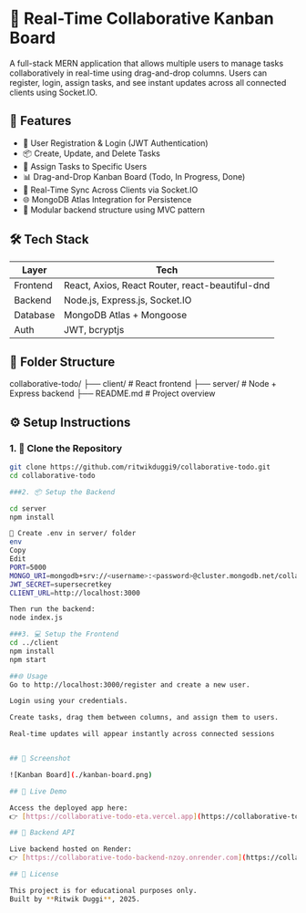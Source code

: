 # 🧠 Real-Time Collaborative Kanban Board

A full-stack MERN application that allows multiple users to manage tasks collaboratively in real-time using drag-and-drop columns. Users can register, login, assign tasks, and see instant updates across all connected clients using Socket.IO.

## 🚀 Features

- 🔐 User Registration & Login (JWT Authentication)
- 📦 Create, Update, and Delete Tasks
- 🧠 Assign Tasks to Specific Users
- 📊 Drag-and-Drop Kanban Board (Todo, In Progress, Done)
- 🔁 Real-Time Sync Across Clients via Socket.IO
- 🌐 MongoDB Atlas Integration for Persistence
- 🧩 Modular backend structure using MVC pattern

## 🛠 Tech Stack

| Layer     | Tech                        |
|-----------|-----------------------------|
| Frontend  | React, Axios, React Router, react-beautiful-dnd |
| Backend   | Node.js, Express.js, Socket.IO |
| Database  | MongoDB Atlas + Mongoose    |
| Auth      | JWT, bcryptjs               |

## 📁 Folder Structure

collaborative-todo/
├── client/ # React frontend
├── server/ # Node + Express backend
├── README.md # Project overview


## ⚙️ Setup Instructions

### 1. 🔁 Clone the Repository

```bash
git clone https://github.com/ritwikduggi9/collaborative-todo.git
cd collaborative-todo

###2. 📦 Setup the Backend

cd server
npm install

🔐 Create .env in server/ folder
env
Copy
Edit
PORT=5000
MONGO_URI=mongodb+srv://<username>:<password>@cluster.mongodb.net/collab-todo?retryWrites=true&w=majority
JWT_SECRET=supersecretkey
CLIENT_URL=http://localhost:3000

Then run the backend:
node index.js

###3. 💻 Setup the Frontend
cd ../client
npm install
npm start

##🌐 Usage
Go to http://localhost:3000/register and create a new user.

Login using your credentials.

Create tasks, drag them between columns, and assign them to users.

Real-time updates will appear instantly across connected sessions


## 📸 Screenshot

![Kanban Board](./kanban-board.png)

## 🔗 Live Demo

Access the deployed app here:  
👉 [https://collaborative-todo-eta.vercel.app](https://collaborative-todo-eta.vercel.app)

## 🔗 Backend API

Live backend hosted on Render:  
👉 [https://collaborative-todo-backend-nzoy.onrender.com](https://collaborative-todo-backend-nzoy.onrender.com)

## 📄 License

This project is for educational purposes only.  
Built by **Ritwik Duggi**, 2025.


